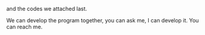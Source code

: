 and the codes we attached last. 

We can develop the program together, you can ask me, I can develop it. You can reach me.
